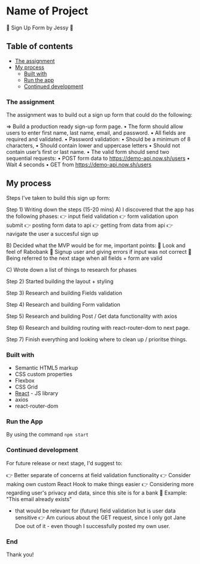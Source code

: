 # Name of Project

💠 Sign Up Form by Jessy 💠

## Table of contents

- [The assignment](#the-assignment)
- [My process](#my-process)
  - [Built with](#built-with)
  - [Run the app](#run-the-app)
  - [Continued development](#continued-development)

### The assignment

The assignment was to build out a sign up form that could do the following:

=> Build a production ready sign-up form page.
• The form should allow users to enter first name, last name, email, and password.
• All fields are required and validated.
• Password validation:
• Should be a minimum of 8 characters,
• Should contain lower and uppercase letters
• Should not contain user’s first or last name.
• The valid form should send two sequential requests:
• POST form data to https://demo-api.now.sh/users
• Wait 4 seconds
• GET from https://demo-api.now.sh/users

## My process

Steps I've taken to build this sign up form:

Step 1) Writing down the steps (15-20 mins)
A) I discovered that the app has the following phases:
👉 input field validation
👉 form validation upon submit
👉 posting form data to api
👉 getting from data from api
👉 navigate the user a succesful sign up

B) Decided what the MVP would be for me, important points:
🚀 Look and feel of Rabobank
🚀 Signup user and giving errors if input was not correct
🚀 Being referred to the next stage when all fields + form are valid

C) Wrote down a list of things to research for phases

Step 2) Started building the layout + styling

Step 3) Research and building Fields validation

Step 4) Research and building Form validation

Step 5) Research and building Post / Get data functionality with axios

Step 6) Research and building routing with react-router-dom to next page.

Step 7) Finish everything and looking where to clean up / prioritse things.

### Built with

- Semantic HTML5 markup
- CSS custom properties
- Flexbox
- CSS Grid
- [React](https://reactjs.org/) - JS library
- axios
- react-router-dom

### Run the App

By using the command `npm start`

### Continued development

For future release or next stage, I'd suggest to:

👉 Better separate of concerns at field validation functionality
👉 Consider making own custom React Hook to make things easier
👉 Considering more regarding user's privacy and data, since this site is for a bank
📝 Example: "This email already exists"

- that would be relevant for (future) field validation but is user data sensitive
  👉 Am curious about the GET request, since I only got Jane Doe out of it - even though I successfully posted my own user.

### End

Thank you!
